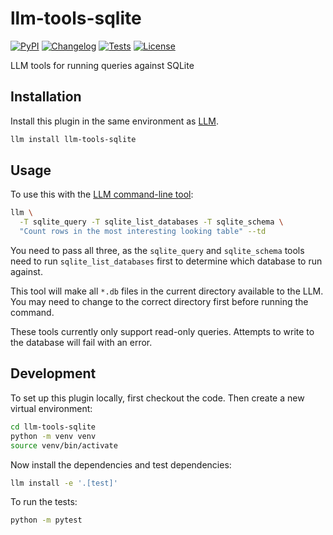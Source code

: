 # llm-tools-sqlite

[![PyPI](https://img.shields.io/pypi/v/llm-tools-sqlite.svg)](https://pypi.org/project/llm-tools-sqlite/)
[![Changelog](https://img.shields.io/github/v/release/simonw/llm-tools-sqlite?include_prereleases&label=changelog)](https://github.com/simonw/llm-tools-sqlite/releases)
[![Tests](https://github.com/simonw/llm-tools-sqlite/actions/workflows/test.yml/badge.svg)](https://github.com/simonw/llm-tools-sqlite/actions/workflows/test.yml)
[![License](https://img.shields.io/badge/license-Apache%202.0-blue.svg)](https://github.com/simonw/llm-tools-sqlite/blob/main/LICENSE)

LLM tools for running queries against SQLite

## Installation

Install this plugin in the same environment as [LLM](https://llm.datasette.io/).
```bash
llm install llm-tools-sqlite
```
## Usage

To use this with the [LLM command-line tool](https://llm.datasette.io/en/stable/usage.html):

```bash
llm \
  -T sqlite_query -T sqlite_list_databases -T sqlite_schema \
  "Count rows in the most interesting looking table" --td
```

You need to pass all three, as the `sqlite_query` and `sqlite_schema` tools need to run `sqlite_list_databases` first to determine which database to run against.

This tool will make all `*.db` files in the current directory available to the LLM. You may need to change to the correct directory first before running the command.

These tools currently only support read-only queries. Attempts to write to the database will fail with an error.

<!-- 

Commented out for the moment because it's not nice to have to change working directory
before running Python code.

With the [LLM Python API](https://llm.datasette.io/en/stable/python-api.html):

```python
import llm
from llm_tools_sqlite import sqlite_query

model = llm.get_model("gpt-4.1-mini")

result = model.chain(
    "Example prompt goes here",
    tools=[sqlite_query]
).text()
```
-->

## Development

To set up this plugin locally, first checkout the code. Then create a new virtual environment:
```bash
cd llm-tools-sqlite
python -m venv venv
source venv/bin/activate
```
Now install the dependencies and test dependencies:
```bash
llm install -e '.[test]'
```
To run the tests:
```bash
python -m pytest
```
